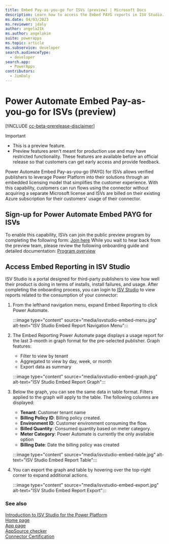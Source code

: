 ```yaml
---
title: Embed Pay-as-you-go for ISVs (preview) | Microsoft Docs
description: Learn how to access the Embed PAYG reports in ISV Studio.
ms.date: 04/03/2023
ms.reviewer: jdaly
author: angela21k
ms.author: angelakim
suite: powerapps
ms.topic: article
ms.subservice: developer
search.audienceType: 
  - developer
search.app: 
  - PowerApps
contributors: 
  - JimDaly
---
```


# Power Automate Embed Pay-as-you-go for ISVs (preview)

[!INCLUDE [cc-beta-prerelease-disclaimer](../../includes/cc-beta-prerelease-disclaimer.md)]

> [!IMPORTANT]
> - This is a preview feature.
> - Preview features aren't meant for production use and may have restricted functionality. These features are available before an official release so that customers can get early access and provide feedback.

Power Automate Embed Pay-as-you-go (PAYG) for ISVs allows verified publishers to leverage Power Platform into their solutions through an embedded licensing model that simplifies the customer experience. With this capability, customers can run flows using the connector without acquiring a separate Microsoft license and ISVs are billed on their existing Azure subscription for their customers' usage of their connector. 

## Sign-up for Power Automate Embed PAYG for ISVs

To enable this capability, ISVs can join the public preview program by completing the following form: [Join here](https://forms.office.com/Pages/ResponsePage.aspx?id=v4j5cvGGr0GRqy180BHbR9Bd5zmFN9VOlOkf4CNd94lUMVNTSTYzRTFRUDk1NFZaSVpUSUtEOUVFNi4u)
While you wait to hear back from the preview team, please review the following onboarding guide and detailed documentation: [Program overview](https://dynamicspartners.transform.microsoft.com/isv-cloud)

## Access Embed Reporting in ISV Studio

ISV Studio is a portal designed for third-party publishers to view how well their product is doing in terms of installs, install failures, and usage. After completing the onboarding process, you can login to [ISV Studio](https://isvstudio.powerapps.com) to view reports related to the consumption of your connector:

1. From the lefthand navigation menu, expand Embed Reporting to click Power Automate.

   :::image type="content" source="media/isvstudio-embed-menu.jpg" alt-text="ISV Studio Embed Report Navigation Menu":::

1. The Embed Reporting Power Automate page displays a usage report for the last 3-month in graph format for the pre-selected publisher. Graph features:
   - Filter to view by tenant
   - Aggregated to view by day, week, or month
   - Export data as summary
   
   :::image type="content" source="media/isvstudio-embed-graph.jpg" alt-text="ISV Studio Embed Report Graph":::

1. Below the graph, you can see the same data in table format. Filters applied to the graph will apply to the table. The following columns are displayed:
   - **Tenant**: Customer tenant name
   - **Billing Policy ID**: Billing policy created.
   - **Environment ID**: Customer environment consuming the flow.
   - **Billed Quantity**: Consumed quantity based on meter category.
   - **Meter Category**: Power Automate is currently the only available option
   - **Billing Date**: Date the billing policy was created

   :::image type="content" source="media/isvstudio-embed-table.jpg" alt-text="ISV Studio Embed Report Table":::

1. You can export the graph and table by hovering over the top-right corner to expand additional actions.

   :::image type="content" source="media/isvstudio-embed-export.jpg" alt-text="ISV Studio Embed Report Export":::

### See also

[Introduction to ISV Studio for the Power Platform](index.md)<br/>
[Home page](home.md)<br/>
[App page](app.md)<br/>
[AppSource checker](appsource-checker.md)<br/>
[Connector Certification](connector-certification.md)